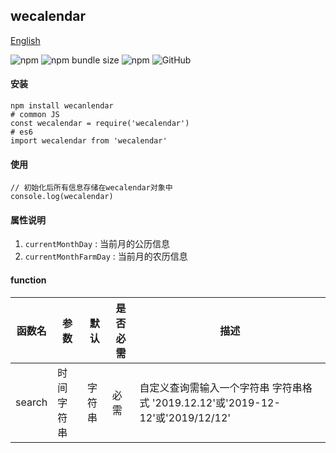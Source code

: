 ## wecalendar

[English](./README.md 'English')

![npm](https://img.shields.io/npm/v/wecalendar) ![npm bundle size](https://img.shields.io/bundlephobia/min/wecalendar) ![npm](https://img.shields.io/npm/dt/wecalendar) ![GitHub](https://img.shields.io/github/license/MuYi086/npm_package)

#### 安装
```SHELL
npm install wecanlendar
# common JS
const wecalendar = require('wecalendar')
# es6
import wecalendar from 'wecalendar'
```

#### 使用
```JS
// 初始化后所有信息存储在wecalendar对象中
console.log(wecalendar)
```

#### 属性说明
1. `currentMonthDay` : 当前月的公历信息
1. `currentMonthFarmDay` : 当前月的农历信息

#### function

函数名|参数|默认|是否必需|描述|
--|--|--|--|--|
search|时间字符串|字符串|必需|自定义查询需输入一个字符串 字符串格式 '2019.12.12'或'2019-12-12'或'2019/12/12'|
